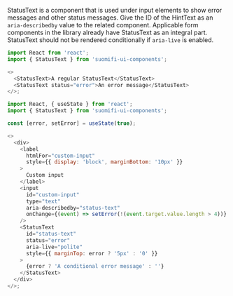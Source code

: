 StatusText is a component that is used under input elements to show error messages and other status messages. Give the ID of the HintText as an `aria-describedby` value to the related component. Applicable form components in the library already have StatusText as an integral part. StatusText should not be rendered conditionally if `aria-live` is enabled.

```js
import React from 'react';
import { StatusText } from 'suomifi-ui-components';

<>
  <StatusText>A regular StatusText</StatusText>
  <StatusText status="error">An error message</StatusText>
</>;
```

```js
import React, { useState } from 'react';
import { StatusText } from 'suomifi-ui-components';

const [error, setError] = useState(true);

<>
  <div>
    <label
      htmlFor="custom-input"
      style={{ display: 'block', marginBottom: '10px' }}
    >
      Custom input
    </label>
    <input
      id="custom-input"
      type="text"
      aria-describedby="status-text"
      onChange={(event) => setError(!(event.target.value.length > 4))}
    />
    <StatusText
      id="status-text"
      status="error"
      aria-live="polite"
      style={{ marginTop: error ? '5px' : '0' }}
    >
      {error ? 'A conditional error message' : ''}
    </StatusText>
  </div>
</>;
```

